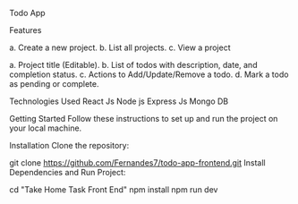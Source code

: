 Todo App 

Features

a. Create a new project.
b. List all projects.
c. View a project

a. Project title (Editable).
b. List of todos with description, date, and completion status.
c. Actions to Add/Update/Remove a todo.
d. Mark a todo as pending or complete.

Technologies Used
React Js
Node js
Express Js
Mongo DB


Getting Started
Follow these instructions to set up and run the project on your local machine.

Installation
Clone the repository:

git clone https://github.com/Fernandes7/todo-app-frontend.git
Install Dependencies and Run Project:

cd "Take Home Task Front End"
npm install
npm run dev
